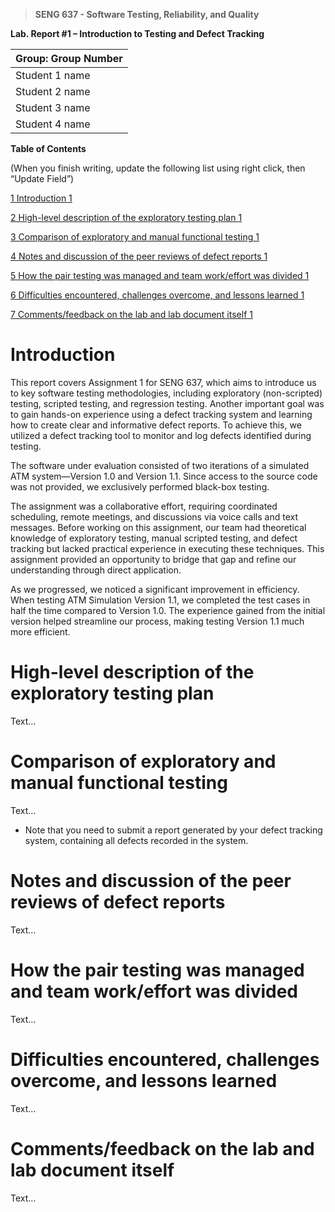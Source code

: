>   **SENG 637 - Software Testing, Reliability, and Quality**

**Lab. Report \#1 – Introduction to Testing and Defect Tracking**

| Group: Group Number      |
|-----------------|
| Student 1 name                |   
| Student 2 name              |   
| Student 3 name               |   
| Student 4 name                |   


**Table of Contents**

(When you finish writing, update the following list using right click, then
“Update Field”)

[1 Introduction	1](#_Toc439194677)

[2 High-level description of the exploratory testing plan	1](#_Toc439194678)

[3 Comparison of exploratory and manual functional testing	1](#_Toc439194679)

[4 Notes and discussion of the peer reviews of defect reports	1](#_Toc439194680)

[5 How the pair testing was managed and team work/effort was
divided	1](#_Toc439194681)

[6 Difficulties encountered, challenges overcome, and lessons
learned	1](#_Toc439194682)

[7 Comments/feedback on the lab and lab document itself	1](#_Toc439194683)

# Introduction

This report covers Assignment 1 for SENG 637, which aims to introduce us to key software testing methodologies, including exploratory (non-scripted) testing, scripted testing, and regression testing. Another important goal was to gain hands-on experience using a defect tracking system and learning how to create clear and informative defect reports. To achieve this, we utilized a defect tracking tool to monitor and log defects identified during testing.  
  
The software under evaluation consisted of two iterations of a simulated ATM system—Version 1.0 and Version 1.1. Since access to the source code was not provided, we exclusively performed black-box testing.  
  
The assignment was a collaborative effort, requiring coordinated scheduling, remote meetings, and discussions via voice calls and text messages. Before working on this assignment, our team had theoretical knowledge of exploratory testing, manual scripted testing, and defect tracking but lacked practical experience in executing these techniques. This assignment provided an opportunity to bridge that gap and refine our understanding through direct application.  
  
As we progressed, we noticed a significant improvement in efficiency. When testing ATM Simulation Version 1.1, we completed the test cases in half the time compared to Version 1.0. The experience gained from the initial version helped streamline our process, making testing Version 1.1 much more efficient.  
  


# High-level description of the exploratory testing plan

Text…

# Comparison of exploratory and manual functional testing

Text…

-   Note that you need to submit a report generated by your defect tracking
    system, containing all defects recorded in the system.

# Notes and discussion of the peer reviews of defect reports

Text…

# How the pair testing was managed and team work/effort was divided 

Text…

# Difficulties encountered, challenges overcome, and lessons learned

Text…

# Comments/feedback on the lab and lab document itself

Text…
